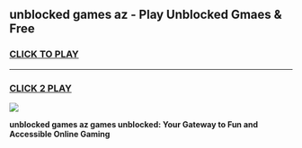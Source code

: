 
## unblocked games az - Play Unblocked Gmaes & Free
<h3>
<a href="https://news.freeplayer.one?title=unblocked_games_az&ref=16F">CLICK TO PLAY</a></h3>
<hr>

<h3>
<a href="https://news.freeplayer.one?title=unblocked_games_az&ref=16F">CLICK 2 PLAY</a>
  
</h3>

<a href="https://news.freeplayer.one?title=unblocked_games_az&ref=16F/"><img src="https://clearcache.store/games.png"></a>


**unblocked games az games unblocked: Your Gateway to Fun and Accessible Online Gaming**
